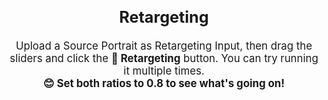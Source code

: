 <br>

<!-- ## Retargeting -->
<!-- <span style="font-size: 1.2em;">🔥 To edit the eyes and lip open ratio of the source portrait, drag the sliders and click the <strong>🚗 Retargeting</strong> button. You can try running it multiple times. <strong>😊 Set both ratios to 0.8 to see what's going on!</strong> </span> -->


<div style="display: flex; justify-content: center; align-items: center; text-align: center; font-size: 1.2em;">
  <div>
    <h2>Retargeting</h2>
    <p>Upload a Source Portrait as Retargeting Input, then drag the sliders and click the <strong>🚗 Retargeting</strong> button. You can try running it multiple times.
    <br>
    <strong>😊 Set both ratios to 0.8 to see what's going on!</strong></p>
  </div>
</div>

